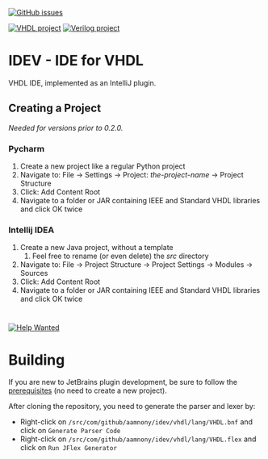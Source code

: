 [![GitHub issues](https://img.shields.io/github/issues/aamnony/idev.svg)](https://github.com/aamnony/IDEV/issues/)

[![VHDL project](https://img.shields.io/badge/VHDL-in%20progress-yellow.svg)](https://github.com/aamnony/IDEV/projects/1)
[![Verilog project](https://img.shields.io/badge/Verilog-not%20started-red.svg)](https://en.wikipedia.org/wiki/Verilog)

# IDEV - IDE for VHDL
VHDL IDE, implemented as an IntelliJ plugin.

## Creating a Project
<i>Needed for versions prior to 0.2.0.</i>
### Pycharm
1. Create a new project like a regular Python project
2. Navigate to: File &rarr; Settings &rarr; Project: <i>the-project-name</i> &rarr; Project Structure
3. Click: Add Content Root
4. Navigate to a folder or JAR containing IEEE and Standard VHDL libraries and click OK twice

### Intellij IDEA
1. Create a new Java project, without a template
   1. Feel free to rename (or even delete) the <i>src</i> directory
2. Navigate to: File &rarr; Project Structure &rarr; Project Settings &rarr; Modules &rarr; Sources
3. Click: Add Content Root
4. Navigate to a folder or JAR containing IEEE and Standard VHDL libraries and click OK twice

#
[![Help Wanted](https://img.shields.io/badge/-HELP%20WANTED-blue)](https://github.com/aamnony/IDEV/issues)

# Building
If you are new to JetBrains plugin development, be sure to follow the [prerequisites](https://jetbrains.org/intellij/sdk/docs/tutorials/custom_language_support/prerequisites.html) (no need to create a new project).

After cloning the repository, you need to generate the parser and lexer by:
* Right-click on ``/src/com/github/aamnony/idev/vhdl/lang/VHDL.bnf`` and click on ``Generate Parser Code``
* Right-click on ``/src/com/github/aamnony/idev/vhdl/lang/VHDL.flex`` and click on ``Run JFlex Generator``
